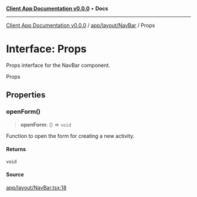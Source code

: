 [**Client App Documentation v0.0.0**](../../../../README.md) • **Docs**

***

[Client App Documentation v0.0.0](../../../../README.md) / [app/layout/NavBar](../README.md) / Props

# Interface: Props

Props interface for the NavBar component.

 Props

## Properties

### openForm()

> **openForm**: () => `void`

Function to open the form for creating a new activity.

#### Returns

`void`

#### Source

[app/layout/NavBar.tsx:18](https://github.com/jimmykurian/Reactivities/blob/b285dbdeca2a76ed48753d209361112d619ac92f/client-app/src/app/layout/NavBar.tsx#L18)
